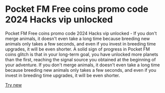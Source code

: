 # Pocket FM Free coins promo code 2024 Hacks vip unlocked

Pocket FM Free coins promo code 2024 Hacks vip unlocked - If you don't merge animals, it doesn't even take a long time because breeding new animals only takes a few seconds, and even if you invest in breeding time upgrades, it will be even shorter. A solid sign of progress in Pocket FM coins glitch is that in your long-term goal, you have unlocked more planets than the first, reaching the signal source you obtained at the beginning of your adventure. If you don't merge animals, it doesn't even take a long time because breeding new animals only takes a few seconds, and even if you invest in breeding time upgrades, it will be even shorter.

[Try new](https://psp-haxors.com/pocketfm)
